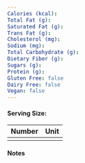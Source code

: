 ```yaml
---
Calories (kcal):
Total Fat (g):
Saturated Fat (g):
Trans Fat (g):
Cholesterol (mg):
Sodium (mg):
Total Carbohydrate (g):
Dietary Fiber (g):
Sugars (g):
Protein (g):
Gluten Free: false
Dairy Free: false
Vegan: false
---
```

#### Serving Size:

| Number | Unit |
| :----: | :--- |
|        |      |
#### Notes